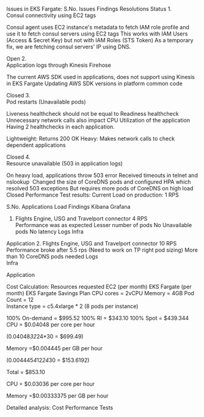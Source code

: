Issues in EKS Fargate:
S.No.	Issues	Findings	Resolutions	Status
1.	
Consul connectivity using EC2 tags

Consul agent uses EC2 instance's metadata to fetch IAM role profile and use it to fetch consul servers using EC2 tags
This works with IAM Users (Access & Secret Key) but not with IAM Roles (STS Token)
As a temporary fix, we are fetching consul servers' IP using DNS.

Open
2.	
Application logs through Kinesis Firehose

The current AWS SDK used in applications, does not support using Kinesis in EKS Fargate
Updating AWS SDK versions in platform common code

Closed
3.	
Pod restarts (Unavailable pods)

Liveness healthcheck should not be equal to Readiness healthcheck 
Unnecessary network calls also impact CPU Utilization of the application
Having 2 healthchecks in each application.

Lightweight: Returns 200 OK
Heavy: Makes network calls to check dependent applications

Closed
4.	
Resource unavailable (503 in application logs)

On heavy load, applications throw 503 error
Received timeouts in telnet and nslookup 
Changed the size of CoreDNS pods and configured HPA which resolved 503 exceptions
But requires more pods of CoreDNS on high load
Closed
Performance Test results:
Current Load on production: 1 RPS

S.No.	Applications	Load	Findings	Kibana	Grafana
1.	Flights Engine, USG and Travelport connector	4 RPS	
Performance was as expected
Lesser number of pods
No Unavailable pods
No latency
Logs	Infra

Application
2.	Flights Engine, USG and Travelport connector	10 RPS	
Performance broke after 5.5 rps
(Need to work on TP right pod sizing)
More than 10 CoreDNS pods needed
Logs	
Infra

Application

Cost Calculation:
Resources requested	EC2 (per month)	EKS Fargate (per month)	EKS Fargate Savings Plan
CPU cores = 2vCPU
Memory = 4GB
Pod Count = 12	
Instance type = c5.4xlarge * 2 (8 pods per instance)

100% On-demand = $995.52
100% RI = $343.10
100% Spot = $439.344
CPU = $0.04048 per core per hour

(0.04048*32*24*30 = $699.49)

Memory =$0.004445 per GB per hour

(0.004445*4*12*24*30 = $153.6192)

Total = $853.10

CPU = $0.03036 per core per hour

Memory =$0.00333375 per GB per hour

Detailed analysis:
Cost
Performance Tests
